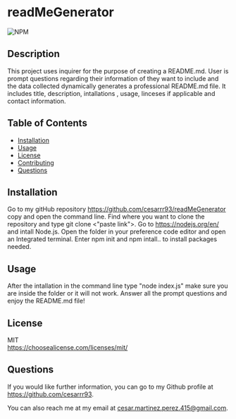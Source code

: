 
  # readMeGenerator

  ![NPM](https://img.shields.io/npm/l/license)

  ## Description
  This project uses inquirer for the purpose of creating a README.md. User is prompt questions regarding their information of they want to include and the data collected dynamically generates a professional README.md file. It includes title, description, intallations , usage, linceses if applicable and contact information.

  ## Table of Contents
  * [Installation](#installation)
  * [Usage](#usage)
  * [License](#license)
  * [Contributing](#contributing)
  * [Questions](#questions)

  ## Installation
  Go to my gitHub repository https://github.com/cesarrr93/readMeGenerator copy and open the command line. Find where you want to clone the repository and type git clone <"paste link">. Go to https://nodejs.org/en/ and intall Node.js. Open the folder in your preference code editor and open an Integrated terminal. Enter npm init and npm intall.. to install packages needed. 

  ## Usage
  After the intallation in the command line type "node index.js" make sure you are inside the folder or it will not work. Answer all the prompt questions and enjoy the README.md file!

  ## License
  MIT</br>
  https://choosealicense.com/licenses/mit/

  ## Questions
  If you would like further information, you can go to my Github profile at https://github.com/cesarrr93.
  
  You can also reach me at my email at cesar.martinez.perez.415@gmail.com.
  
